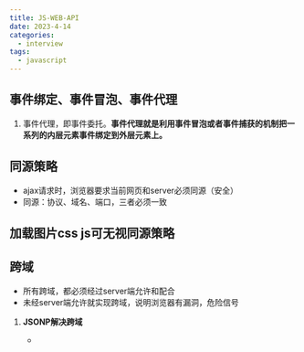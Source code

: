 ```yaml
---
title: JS-WEB-API
date: 2023-4-14
categories:
  - interview
tags:
  - javascript
---
```


## 事件绑定、事件冒泡、事件代理

1. 事件代理，即事件委托。**事件代理就是利用事件冒泡或者事件捕获的机制把一系列的内层元素事件绑定到外层元素上。**

## 同源策略

- ajax请求时，浏览器要求当前网页和server必须同源（安全）
- 同源：协议、域名、端口，三者必须一致

## 加载图片css js可无视同源策略

## 跨域

- 所有跨域，都必须经过server端允许和配合
- 未经server端允许就实现跨域，说明浏览器有漏洞，危险信号

1. **JSONP解决跨域**

   - <script>可绕过跨域限制

   - 服务器可以任意动态拼接数据返回

   - 所以，<script> 就可以获得跨域的数据，只要服务端愿意返回


## 手写简易ajax

```javascript
// 手写一个简易的ajax
function ajax(url){
    const p = new Promise((resolve,reject)=>{
        const xhr = new XMLHttpRequest()
        xhr.open('GET',url,true)
        xhr.onreadystatechange= function () {
            if(xhr.readyState === 4) {
                if(xhr.status === 200) {
                    resolve(
                        JSON.parse(xhr.responseText)
                    )
                }else if(xhr.status === 404) {
                    reject(new Error('404 not found'))
                }
            }
        }

        xhr.send(null)
    })
    
    return p 
}

const url = '/data/jsonp.js'
ajax(url).then(res=>{
    console.log('res: ', res);
}).catch(err=>{
    console.log('err: ', err);
})
```

## cookie、localStorage、sessionStorage

1. cookie缺点
   - 存储大小，最大4KB
   - http请求时需要发送到服务端，增加请求数据量
   - 只能用document.cookie = ' ... '来修改，太过简陋
2. localStorage、sessionStorage
   - HTML5专门为存储而设计，最大可设计5M
   - API简单易用setItem 、getItem
   - 不会随着http请求被发送出去
3. localStorage数据会永久存储，除非代码或手动删除
4. sessionStorage数据只存在于当前会话，浏览器关闭则清空

**三者区别：**

- 容量
- API易用性
- 是否会跟着http请求发送出去

## 获取当前页面 url 参数

```javascript
// const url = 'https://www.xxx.com/path/index.html?a=100&b=200&c=300#anchor'
function query(name) {
    const search = location.search.substr(1) // 去掉前面的 `?`
    const reg = new RegExp(`(^|&)${name}=([^&]*)(&|$)`, 'i')
    const res = search.match(reg)
    if (res === null) {
        return null
    }
    return decodeURIComponent(res[2])
}
console.log( query('a') )// 100
console.log( query('c') )//300
```

新的 API `URLSearchParams`

```javascript
function query(name) {
    const pList = new URLSearchParams(location.search)
    renturn pList.get(name)    
}
```


